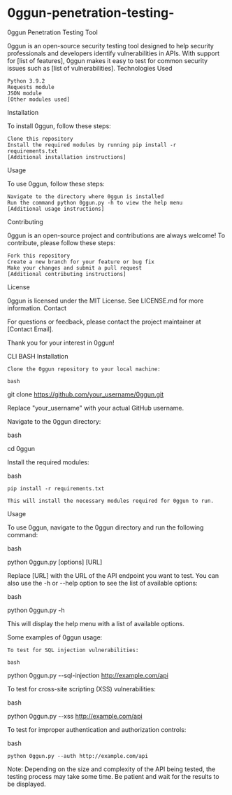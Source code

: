 # 0ggun-penetration-testing-
0ggun Penetration Testing Tool

0ggun is an open-source security testing tool designed to help security professionals and developers identify vulnerabilities in APIs. With support for [list of features], 0ggun makes it easy to test for common security issues such as [list of vulnerabilities].
Technologies Used

    Python 3.9.2
    Requests module
    JSON module
    [Other modules used]

Installation

To install 0ggun, follow these steps:

    Clone this repository
    Install the required modules by running pip install -r requirements.txt
    [Additional installation instructions]

Usage

To use 0ggun, follow these steps:

    Navigate to the directory where 0ggun is installed
    Run the command python 0ggun.py -h to view the help menu
    [Additional usage instructions]

Contributing

0ggun is an open-source project and contributions are always welcome! To contribute, please follow these steps:

    Fork this repository
    Create a new branch for your feature or bug fix
    Make your changes and submit a pull request
    [Additional contributing instructions]

License

0ggun is licensed under the MIT License. See LICENSE.md for more information.
Contact

For questions or feedback, please contact the project maintainer at [Contact Email].

Thank you for your interest in 0ggun!


CLI BASH 
Installation

    Clone the 0ggun repository to your local machine:

    bash

git clone https://github.com/your_username/0ggun.git

Replace "your_username" with your actual GitHub username.

Navigate to the 0ggun directory:

bash

cd 0ggun

Install the required modules:

bash

    pip install -r requirements.txt

    This will install the necessary modules required for 0ggun to run.

Usage

To use 0ggun, navigate to the 0ggun directory and run the following command:

bash

python 0ggun.py [options] [URL]

Replace [URL] with the URL of the API endpoint you want to test. You can also use the -h or --help option to see the list of available options:

bash

python 0ggun.py -h

This will display the help menu with a list of available options.

Some examples of 0ggun usage:

    To test for SQL injection vulnerabilities:

    bash

python 0ggun.py --sql-injection http://example.com/api

To test for cross-site scripting (XSS) vulnerabilities:

bash

python 0ggun.py --xss http://example.com/api

To test for improper authentication and authorization controls:

bash

    python 0ggun.py --auth http://example.com/api

Note: Depending on the size and complexity of the API being tested, the testing process may take some time. Be patient and wait for the results to be displayed.
